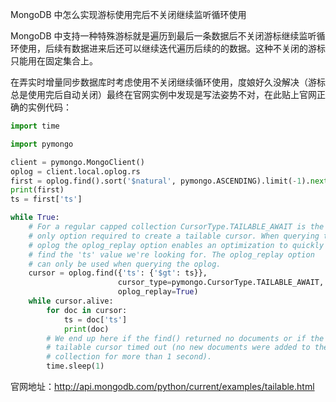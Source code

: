 MongoDB 中怎么实现游标使用完后不关闭继续监听循环使用

MongoDB 中支持一种特殊游标就是遍历到最后一条数据后不关闭游标继续监听循环使用，后续有数据进来后还可以继续迭代遍历后续的的数据。这种不关闭的游标只能用在固定集合上。

在弄实时增量同步数据库时考虑使用不关闭继续循环使用，度娘好久没解决（游标总是使用完后自动关闭）最终在官网实例中发现是写法姿势不对，在此贴上官网正确的实例代码：

```python
import time

import pymongo

client = pymongo.MongoClient()
oplog = client.local.oplog.rs
first = oplog.find().sort('$natural', pymongo.ASCENDING).limit(-1).next()
print(first)
ts = first['ts']

while True:
    # For a regular capped collection CursorType.TAILABLE_AWAIT is the
    # only option required to create a tailable cursor. When querying the
    # oplog the oplog_replay option enables an optimization to quickly
    # find the 'ts' value we're looking for. The oplog_replay option
    # can only be used when querying the oplog.
    cursor = oplog.find({'ts': {'$gt': ts}},
                        cursor_type=pymongo.CursorType.TAILABLE_AWAIT,
                        oplog_replay=True)
    while cursor.alive:
        for doc in cursor:
            ts = doc['ts']
            print(doc)
        # We end up here if the find() returned no documents or if the
        # tailable cursor timed out (no new documents were added to the
        # collection for more than 1 second).
        time.sleep(1)
```



官网地址：http://api.mongodb.com/python/current/examples/tailable.html